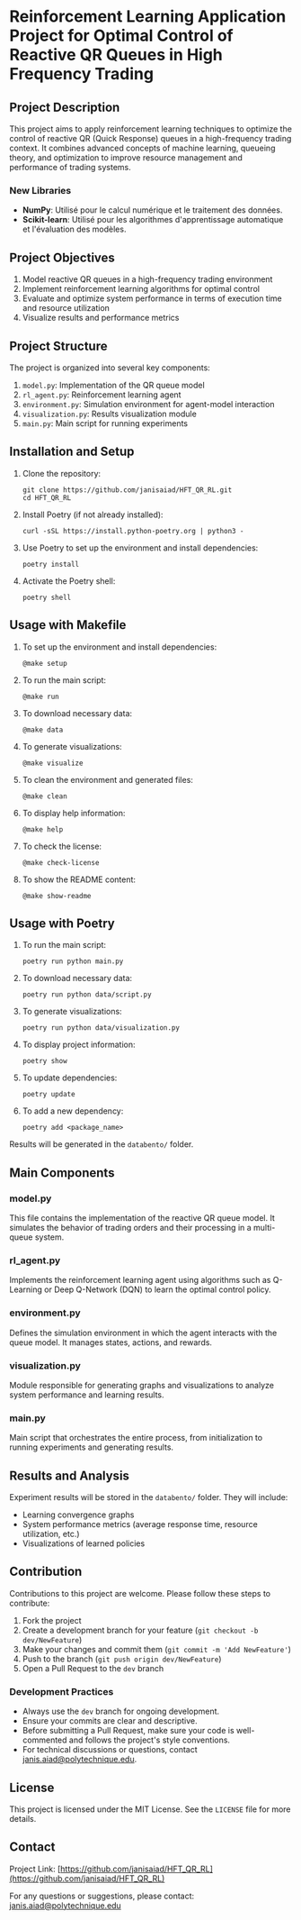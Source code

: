 # Reinforcement Learning Application Project for Optimal Control of Reactive QR Queues in High Frequency Trading

## Project Description

This project aims to apply reinforcement learning techniques to optimize the control of reactive QR (Quick Response) queues in a high-frequency trading context. It combines advanced concepts of machine learning, queueing theory, and optimization to improve resource management and performance of trading systems.

### New Libraries

- **NumPy**: Utilisé pour le calcul numérique et le traitement des données.
- **Scikit-learn**: Utilisé pour les algorithmes d'apprentissage automatique et l'évaluation des modèles.

## Project Objectives

1. Model reactive QR queues in a high-frequency trading environment
2. Implement reinforcement learning algorithms for optimal control
3. Evaluate and optimize system performance in terms of execution time and resource utilization
4. Visualize results and performance metrics

## Project Structure

The project is organized into several key components:

1. `model.py`: Implementation of the QR queue model
2. `rl_agent.py`: Reinforcement learning agent
3. `environment.py`: Simulation environment for agent-model interaction
4. `visualization.py`: Results visualization module
5. `main.py`: Main script for running experiments

## Installation and Setup

1. Clone the repository:
   ```
   git clone https://github.com/janisaiad/HFT_QR_RL.git
   cd HFT_QR_RL
   ```

2. Install Poetry (if not already installed):
   ```
   curl -sSL https://install.python-poetry.org | python3 -
   ```

3. Use Poetry to set up the environment and install dependencies:
   ```
   poetry install
   ```

4. Activate the Poetry shell:
   ```
   poetry shell
   ```
## Usage with Makefile

1. To set up the environment and install dependencies:
   ```
   @make setup
   ```

2. To run the main script:
   ```
   @make run
   ```

3. To download necessary data:
   ```
   @make data
   ```

4. To generate visualizations:
   ```
   @make visualize
   ```

5. To clean the environment and generated files:
   ```
   @make clean
   ```

6. To display help information:
   ```
   @make help
   ```

7. To check the license:
   ```
   @make check-license
   ```

8. To show the README content:
   ```
   @make show-readme
   ```

## Usage with Poetry

1. To run the main script:
   ```
   poetry run python main.py
   ```

2. To download necessary data:
   ```
   poetry run python data/script.py
   ```

3. To generate visualizations:
   ```
   poetry run python data/visualization.py
   ```

4. To display project information:
   ```
   poetry show
   ```

5. To update dependencies:
   ```
   poetry update
   ```

6. To add a new dependency:
   ```
   poetry add <package_name>
   ```

Results will be generated in the `databento/` folder.

## Main Components

### model.py

This file contains the implementation of the reactive QR queue model. It simulates the behavior of trading orders and their processing in a multi-queue system.

### rl_agent.py

Implements the reinforcement learning agent using algorithms such as Q-Learning or Deep Q-Network (DQN) to learn the optimal control policy.

### environment.py

Defines the simulation environment in which the agent interacts with the queue model. It manages states, actions, and rewards.

### visualization.py

Module responsible for generating graphs and visualizations to analyze system performance and learning results.

### main.py

Main script that orchestrates the entire process, from initialization to running experiments and generating results.

## Results and Analysis

Experiment results will be stored in the `databento/` folder. They will include:

- Learning convergence graphs
- System performance metrics (average response time, resource utilization, etc.)
- Visualizations of learned policies

## Contribution

Contributions to this project are welcome. Please follow these steps to contribute:

1. Fork the project
2. Create a development branch for your feature (`git checkout -b dev/NewFeature`)
3. Make your changes and commit them (`git commit -m 'Add NewFeature'`)
4. Push to the branch (`git push origin dev/NewFeature`)
5. Open a Pull Request to the `dev` branch

### Development Practices

- Always use the `dev` branch for ongoing development.
- Ensure your commits are clear and descriptive.
- Before submitting a Pull Request, make sure your code is well-commented and follows the project's style conventions.
- For technical discussions or questions, contact janis.aiad@polytechnique.edu.

## License

This project is licensed under the MIT License. See the `LICENSE` file for more details.

## Contact

Project Link: [https://github.com/janisaiad/HFT_QR_RL](https://github.com/janisaiad/HFT_QR_RL)  

For any questions or suggestions, please contact: janis.aiad@polytechnique.edu
